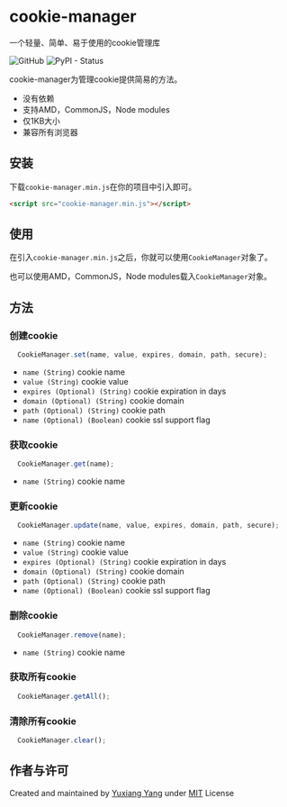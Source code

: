 # cookie-manager
一个轻量、简单、易于使用的cookie管理库

![GitHub](https://img.shields.io/github/license/mashape/apistatus.svg) ![PyPI - Status](https://img.shields.io/pypi/status/Django.svg)

cookie-manager为管理cookie提供简易的方法。
- 没有依赖
- 支持AMD，CommonJS，Node modules
- 仅1KB大小
- 兼容所有浏览器

## 安装
下载`cookie-manager.min.js`在你的项目中引入即可。
```html
<script src="cookie-manager.min.js"></script>
```

## 使用
在引入`cookie-manager.min.js`之后，你就可以使用`CookieManager`对象了。

也可以使用AMD，CommonJS，Node modules载入`CookieManager`对象。

## 方法

### 创建cookie
```js
  CookieManager.set(name, value, expires, domain, path, secure);
```

- `name (String)` cookie name
- `value (String)` cookie value
- `expires (Optional) (String)` cookie expiration in days
- `domain (Optional) (String)` cookie domain
- `path (Optional) (String)` cookie path
- `name (Optional) (Boolean)` cookie ssl support flag

### 获取cookie
```js
  CookieManager.get(name);
```

- `name (String)` cookie name

### 更新cookie
```js
  CookieManager.update(name, value, expires, domain, path, secure);
```

- `name (String)` cookie name
- `value (String)` cookie value
- `expires (Optional) (String)` cookie expiration in days
- `domain (Optional) (String)` cookie domain
- `path (Optional) (String)` cookie path
- `name (Optional) (Boolean)` cookie ssl support flag

### 删除cookie
```js
  CookieManager.remove(name);
```

- `name (String)` cookie name


### 获取所有cookie
```js
  CookieManager.getAll();
```

### 清除所有cookie
```js
  CookieManager.clear();
```

## 作者与许可
Created and maintained by [Yuxiang Yang](https://github.com/psyduck4you) under [MIT](LICENSE) License


